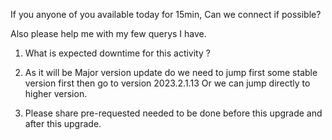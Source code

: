 If you anyone of you available today for 15min, Can we connect if possible?

Also please help me with my few querys I have.

1. What is expected downtime for this activity ?

2. As it will be Major version update do we need to jump first some stable version first then go to version 2023.2.1.13
    Or we can jump directly to higher version.

3. Please share pre-requested needed to be done before this upgrade and after this upgrade.
